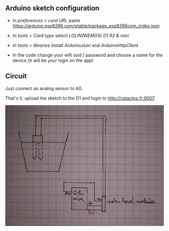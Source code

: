 Arduino sketch configuration
---

* In *preferences > card URL* paste https://arduino.esp8266.com/stable/package_esp8266com_index.json
* In *tools > Card type* select *LOLIN(WEMOS) D1 R2 & mini*
* In *tools > libraries* install *ArduinoJson* and *ArduinoHttpClient*

* In the code change your wifi ssid / password and choose a name for the device (it will be your login on the app)

Circuit
---
Just connect an analog sensor to A0.

That's it, upload the sketch to the D1 and login to http://cataclop.fr:9007.

[![alt text](IMG_20200827_183102.jpg)](https://github.com/pourquoi/pouspous/blob/master/arduino/examples/sensor_monitoring/IMG_20200827_183102.jpg?raw=true "Simple sensor")
